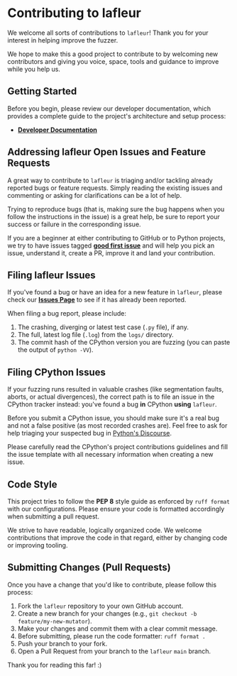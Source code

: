 # Contributing to lafleur

We welcome all sorts of contributions to `lafleur`! Thank you for your interest in helping improve the fuzzer.

We hope to make this a good project to contribute to by welcoming new contributors and giving you voice, space, tools and guidance to improve while you help us.

## Getting Started

Before you begin, please review our developer documentation, which provides a complete guide to the project's architecture and setup process:

- **[Developer Documentation](./doc/dev/00_index.md)**

## Addressing lafleur Open Issues and Feature Requests

A great way to contribute to `lafleur` is triaging and/or tackling already reported bugs or feature requests. Simply reading the existing issues and commenting or asking for clarifications can be a lot of help.

Trying to reproduce bugs (that is, making sure the bug happens when you follow the instructions in the issue) is a great help, be sure to report your success or failure in the corresponding issue.

If you are a beginner at either contributing to GitHub or to Python projects, we try to have issues tagged [**good first issue**](https://github.com/devdanzin/lafleur/issues?q=state%3Aopen%20label%3A%22good%20first%20issue%22) and will help you pick an issue, understand it, create a PR, improve it and land your contribution.

## Filing lafleur Issues

If you've found a bug or have an idea for a new feature in `lafleur`, please check our **[Issues Page](https://github.com/devdanzin/lafleur/issues)** to see if it has already been reported.

When filing a bug report, please include:
1. The crashing, diverging or latest test case (`.py` file), if any.
2. The full, latest log file (`.log`) from the `logs/` directory.
3. The commit hash of the CPython version you are fuzzing (you can paste the output of `python -VV`).

## Filing CPython Issues

If your fuzzing runs resulted in valuable crashes (like segmentation faults, aborts, or actual divergences), the correct path is to file an issue in the CPython tracker instead: you've found a bug **in** CPython **using** `lafleur`.

Before you submit a CPython issue, you should make sure it's a real bug and not a false positive (as most recorded crashes are). Feel free to ask for help triaging your suspected bug in [Python's Discourse](https://discuss.python.org/).

Please carefully read the CPython's project contributions guidelines and fill the issue template with all necessary information when creating a new issue. 

## Code Style

This project tries to follow the **PEP 8** style guide as enforced by `ruff format` with our configurations. Please ensure your code is formatted accordingly when submitting a pull request.

We strive to have readable, logically organized code. We welcome contributions that improve the code in that regard, either by changing code or improving tooling.

## Submitting Changes (Pull Requests)

Once you have a change that you'd like to contribute, please follow this process:

1.  Fork the `lafleur` repository to your own GitHub account.
2.  Create a new branch for your changes (e.g., `git checkout -b feature/my-new-mutator`).
3.  Make your changes and commit them with a clear commit message.
4.  Before submitting, please run the code formatter: `ruff format .`
5.  Push your branch to your fork.
6.  Open a Pull Request from your branch to the `lafleur` `main` branch.

Thank you for reading this far! :)
